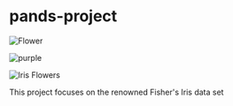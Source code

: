 # pands-project



![Flower](https://www.istockphoto.com/photo/purple-iris-flowers-with-water-drops-from-the-rain-in-the-garden-close-up-spring-gm1403859577-456265642)

![purple](https://www.istockphoto.com/photo/siberian-iris-gm174632734-9060295)

![Iris Flowers](https://live.staticflickr.com/4394/36510319911_38f7e413ab_n.jpg)

This project focuses on the renowned Fisher's Iris data set 
